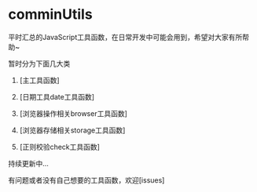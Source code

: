 # comminUtils
平时汇总的JavaScript工具函数，在日常开发中可能会用到，希望对大家有所帮助~

暂时分为下面几大类
1. [主工具函数]

2. [日期工具date工具函数]

3. [浏览器操作相关browser工具函数]

4. [浏览器存储相关storage工具函数]

5. [正则校验check工具函数]

持续更新中...

有问题或者没有自己想要的工具函数，欢迎[issues]